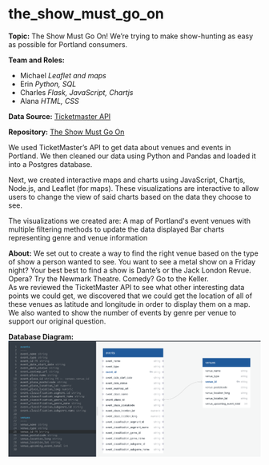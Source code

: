 # the_show_must_go_on
**Topic:**  The Show Must Go On!  We’re trying to make show-hunting as easy as possible for Portland consumers.

**Team and Roles:** 
- Michael _Leaflet and maps_
- Erin _Python, SQL_
- Charles _Flask, JavaScript, Chartjs_
- Alana _HTML, CSS_

**Data Source:** [Ticketmaster API](https://developer.ticketmaster.com/products-and-docs/apis/getting-started/)

**Repository:** [The Show Must Go On](https://github.com/ekkross/the_show_must_go_on)

We used TicketMaster’s API to get data about venues and events in Portland.
We then cleaned our data using Python and Pandas and loaded it into a Postgres database.

Next, we created interactive maps and charts using JavaScript, Chartjs, Node.js, and Leaflet (for maps).  These visualizations are interactive to allow users to change the view of said charts based on the data they choose to see.

The visualizations we created are:
A map of Portland's event venues with multiple filtering methods to update the data displayed
Bar charts representing genre and venue information

**About:**
We set out to create a way to find the right venue based on the type of show a person wanted to see.  You want to see a metal show on a Friday night?  Your best best to find a show is Dante’s or the Jack London Revue.  Opera?  Try the Newmark Theatre.  Comedy?  Go to the Keller.  
As we reviewed the TicketMaster API to see what other interesting data points we could get, we discovered that we could get the location of all of these venues as latitude and longitude in order to display them on a map.  
We also wanted to show the number of events by genre per venue to support our original question.

**Database Diagram:**
![The Show Must Go On Database](database_diagram.png)